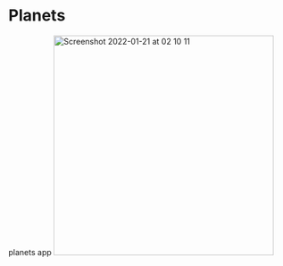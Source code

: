 # Planets
planets app
<img width="394" alt="Screenshot 2022-01-21 at 02 10 11" src="https://user-images.githubusercontent.com/67624218/150453141-4fa4e64b-3503-4491-8ca9-511602075a89.png">
